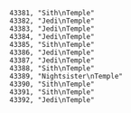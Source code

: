 ﻿```text
43381, "Sith\nTemple"
43382, "Jedi\nTemple"
43383, "Jedi\nTemple"
43384, "Jedi\nTemple"
43385, "Sith\nTemple"
43386, "Jedi\nTemple"
43387, "Jedi\nTemple"
43388, "Sith\nTemple"
43389, "Nightsister\nTemple"
43390, "Sith\nTemple"
43391, "Sith\nTemple"
43392, "Jedi\nTemple"
```